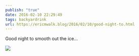```yaml
---
publish: "true"
date: 2016-02-10 22:29:49
tags: backyardrink
url: https://ericmwalk.blog/2016/02/10/good-night-to.html
---
```


Good night to smooth out the ice...

![](https://ericmwalk.blog/uploads/2022/df415b6a6b.jpg)